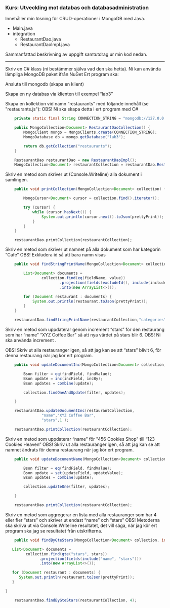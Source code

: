

### Kurs: Utveckling mot databas och databasadministration

Innehåller min lösning för CRUD-operationer i MongoDB med Java.

* Main.java
* integration
  * RestaurantDao.java
  * RestaurantDaoImpl.java

Sammanfattad beskrivning av uppgift samtutdrag ur min kod nedan.

------

Skriv en C# klass (ni bestämmer själva vad den ska hetta). 
Ni kan använda lämpliga MongoDB paket ifrån NuGet
Ert program ska: 



Ansluta till mongodb (skapa en klient) 

Skapa en ny databas via klienten till exempel “lab3” 

Skapa en kollektion vid namn “restaurants” med följande innehåll (se "restaurants.js"): OBS! Ni ska skapa detta i ert program med C#

```java
	private static final String CONNECTION_STRING = "mongodb://127.0.0.1";

	public MongoCollection<Document> RestaurantDaoCollection() {
		MongoClient mongo = MongoClients.create(CONNECTION_STRING);
		MongoDatabase db = mongo.getDatabase("lab3");

		return db.getCollection("restaurants");
	}
```

```java
	RestaurantDao restaurantDao = new RestaurantDaoImpl();
	MongoCollection<Document> restaurantCollection = restaurantDao.RestaurantDaoCollection();
```



Skriv en metod som skriver ut (Console.Writeline) alla dokument i samlingen. 

```java
	public void printCollection(MongoCollection<Document> collection) {

		MongoCursor<Document> cursor = collection.find().iterator();

		try (cursor) {
			while (cursor.hasNext()) {
				System.out.println(cursor.next().toJson(prettyPrint));
			}
		}
	}
```

```
	restaurantDao.printCollection(restaurantCollection);
```



Skriv en metod som skriver ut namnet på alla dokument som har kategorin “Cafe” 
OBS! Exkludera id så att bara namn visas 

```java
	public void findStringPrintName(MongoCollection<Document> collection, String fieldName, String value, String include) {

		List<Document> documents =
				collection.find(eq(fieldName, value))
						.projection(fields(excludeId(), include(include)))
						.into(new ArrayList<>());

		for (Document restaurant : documents) {
			System.out.println(restaurant.toJson(prettyPrint));
		}
	}
```

```java
	restaurantDao.findStringPrintName(restaurantCollection,"categories", "Cafe", "name");
```



Skriv en metod som uppdaterar genom increment “stars” för den restaurang som har “name” “XYZ Coffee Bar” så att nya värdet på stars blir 6. 
OBS! Ni ska använda increment . 

OBS! Skriv ut alla restauranger igen, så att jag kan se att “stars” blivit 6, för denna restaurang när jag kör ert program. 

```java
	public void updateDocumentInc(MongoCollection<Document> collection, String findField, String findValue, String incField, int incBy) {

		Bson filter = eq(findField, findValue);
		Bson update = inc(incField, incBy);
		Bson updates = combine(update);

		collection.findOneAndUpdate(filter, updates);

	}
```

```java
	restaurantDao.updateDocumentInc(restaurantCollection,
				"name","XYZ Coffee Bar",
				"stars",1 );
```

```java
	restaurantDao.printCollection(restaurantCollection);
```



Skriv en metod som uppdaterar “name” för "456 Cookies Shop" till “123 Cookies Heaven” 
OBS! Skriv ut alla restauranger igen, så att jag kan se att namnet ändrats för denna restaurang när jag kör ert program. 

```java
	public void updateDocumentName(MongoCollection<Document> collection, String findField, String findValue, String updateField, String updateValue) {

		Bson filter = eq(findField, findValue);
		Bson update = set(updateField, updateValue);
		Bson updates = combine(update);

		collection.updateOne(filter, updates);

	}
```

```java
	restaurantDao.printCollection(restaurantCollection);
```



Skriv en metod som aggregerar en lista med alla restauranger som har 4 eller fler “stars” och skriver ut endast “name” och “stars” 
OBS! Metoderna ska skriva ut via Console.Writeline resultatet, det vill säga, när jag kör ert program ska jag se resultatet från utskrifterna. 

```java
	public void findByGteStars(MongoCollection<Document> collection, int stars) {

   List<Document> documents =
         collection.find(gte("stars", stars))
               .projection(fields(include("name", "stars")))
               .into(new ArrayList<>());

   for (Document restaurant : documents) {
      System.out.println(restaurant.toJson(prettyPrint));
   }

}
```

```java
	restaurantDao.findByGteStars(restaurantCollection, 4);
```